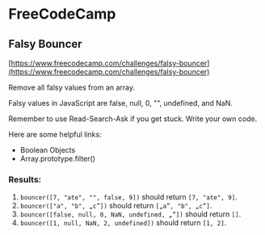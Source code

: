 # FreeCodeCamp
## Falsy Bouncer

[https://www.freecodecamp.com/challenges/falsy-bouncer](https://www.freecodecamp.com/challenges/falsy-bouncer)

Remove all falsy values from an array.

Falsy values in JavaScript are false, null, 0, "", undefined, and NaN.

Remember to use Read-Search-Ask if you get stuck. Write your own code.

Here are some helpful links:

* Boolean Objects
* Array.prototype.filter()

### Results:
1. `bouncer([7, "ate", "", false, 9])` should return `[7, "ate", 9]`.
2. `bouncer(["a", "b", „c”])` should return `[„a”, "b", „c”]`.
3. `bouncer([false, null, 0, NaN, undefined, „”])` should return `[]`.
4. `bouncer([1, null, NaN, 2, undefined])` should return `[1, 2]`.
